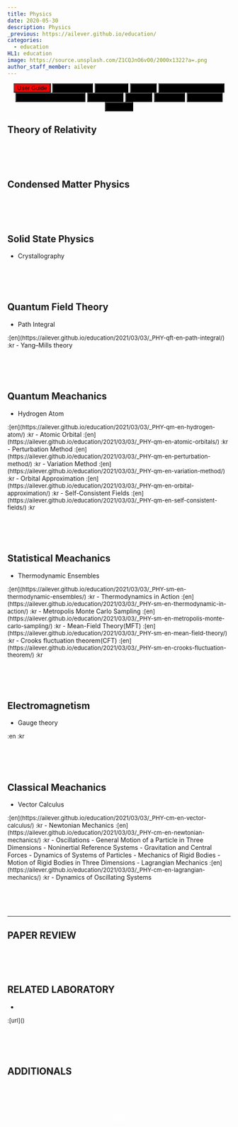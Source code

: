 ```yaml
---
title: Physics
date: 2020-05-30
description: Physics
_previous: https://ailever.github.io/education/
categories:
  - education
HL1: education
image: https://source.unsplash.com/Z1CQJnO6vO0/2000x1322?a=.png
author_staff_member: ailever
---
```


<div align="center" class="top_btn_box">
    <button class="top_btn" type="button" style="background-color:red;" onclick="location.href='https://ailever.github.io/user%20guide/2021/02/25/User-Guide/'">User Guide</button>
  <button class="top_btn" type="button" style="background-color:black;" onclick="location.href='https://ailever.github.io/education/2020/05/30/Mathematics'">Mathematics</button>
  <button class="top_btn" type="button" style="background-color:black;" onclick="location.href='https://ailever.github.io/education/2020/05/30/Chemistry'">Chemistry</button>
  <button class="top_btn" type="button" style="background-color:black;" onclick="location.href='https://ailever.github.io/education/2020/05/30/Biology'">Biology</button>
  <button class="top_btn" type="button" style="background-color:black;" onclick="location.href='https://ailever.github.io/education/2020/05/30/Computer-Engineering'">Computer Engineering</button>
  <button class="top_btn" type="button" style="background-color:black;" onclick="location.href='https://ailever.github.io/education/2020/05/30/Mechanical-Engineering'">Mechanical Engineering</button>
  <button class="top_btn" type="button" style="background-color:black;" onclick="location.href='https://ailever.github.io/education/2020/05/30/Electronics'">Electronics</button>
  <button class="top_btn" type="button" style="background-color:black;" onclick="location.href='https://ailever.github.io/education/2020/05/30/Physics'">Physics</button>
  <button class="top_btn" type="button" style="background-color:black;" onclick="location.href='https://ailever.github.io/education/2020/05/30/Statistics'">Statistics</button>
  <button class="top_btn" type="button" style="background-color:black;" onclick="location.href='https://ailever.github.io/education/2020/05/30/Economics'">Economics</button>
  <button class="top_btn" type="button" style="background-color:black;" onclick="location.href='https://ailever.github.io/education/2020/05/30/Finance'">Finance</button>    
</div>


## Theory of Relativity

<br><br><br>
## Condensed Matter Physics

<br><br><br>
## Solid State Physics
- Crystallography

<br><br><br>
## Quantum Field Theory
- Path Integral
<span style="font-size:small;">
  :[en](https://ailever.github.io/education/2021/03/03/_PHY-qft-en-path-integral/)
  :kr
</span>
- Yang–Mills theory


<br><br><br>
## Quantum Meachanics
- Hydrogen Atom
<span style="font-size:small;">
  :[en](https://ailever.github.io/education/2021/03/03/_PHY-qm-en-hydrogen-atom/)
  :kr
</span>
- Atomic Orbital
<span style="font-size:small;">
  :[en](https://ailever.github.io/education/2021/03/03/_PHY-qm-en-atomic-orbitals/)
  :kr
</span>
- Perturbation Method
<span style="font-size:small;">
  :[en](https://ailever.github.io/education/2021/03/03/_PHY-qm-en-perturbation-method/)
  :kr
</span>
- Variation Method
<span style="font-size:small;">
  :[en](https://ailever.github.io/education/2021/03/03/_PHY-qm-en-variation-method/)
  :kr
</span>
- Orbital Approximation
<span style="font-size:small;">
  :[en](https://ailever.github.io/education/2021/03/03/_PHY-qm-en-orbital-approximation/)
  :kr
</span>
- Self-Consistent Fields
<span style="font-size:small;">
  :[en](https://ailever.github.io/education/2021/03/03/_PHY-qm-en-self-consistent-fields/)
  :kr
</span>

<br><br><br>
## Statistical Meachanics
- Thermodynamic Ensembles
<span style="font-size:small;">
  :[en](https://ailever.github.io/education/2021/03/03/_PHY-sm-en-thermodynamic-ensembles/)
  :kr
</span>
- Thermodynamics in Action
<span style="font-size:small;">
  :[en](https://ailever.github.io/education/2021/03/03/_PHY-sm-en-thermodynamic-in-action/)
  :kr
</span>
- Metropolis Monte Carlo Sampling
<span style="font-size:small;">
  :[en](https://ailever.github.io/education/2021/03/03/_PHY-sm-en-metropolis-monte-carlo-sampling/)
  :kr
</span>
- Mean-Field Theory(MFT)
<span style="font-size:small;">
  :[en](https://ailever.github.io/education/2021/03/03/_PHY-sm-en-mean-field-theory/)
  :kr
</span>
- Crooks fluctuation theorem(CFT)
<span style="font-size:small;">
  :[en](https://ailever.github.io/education/2021/03/03/_PHY-sm-en-crooks-fluctuation-theorem/)
  :kr
</span>

<br><br><br>
## Electromagnetism
- Gauge theory
<span style="font-size:small;">
  :en
  :kr
</span>


<br><br><br>
## Classical Meachanics
- Vector Calculus
<span style="font-size:small;">
  :[en](https://ailever.github.io/education/2021/03/03/_PHY-cm-en-vector-calculus/)
  :kr
</span>
- Newtonian Mechanics
<span style="font-size:small;">
  :[en](https://ailever.github.io/education/2021/03/03/_PHY-cm-en-newtonian-mechanics/)
  :kr
</span>
- Oscillations
- General Motion of a Particle in Three Dimensions
- Noninertial Reference Systems
- Gravitation and Central Forces
- Dynamics of Systems of Particles
- Mechanics of Rigid Bodies
- Motion of Rigid Bodies in Three Dimensions
- Lagrangian Mechanics
<span style="font-size:small;">
  :[en](https://ailever.github.io/education/2021/03/03/_PHY-cm-en-lagrangian-mechanics/)
  :kr
</span>
- Dynamics of Oscillating Systems






<br><br><br>

--- 

## PAPER REVIEW

<br><br><br>
## RELATED LABORATORY
-
<span style="font-size:small;">
  :[url]()
</span>


<br><br><br>
## ADDITIONALS

<br><br><br>
<div align="center" class="bottom_btn_box">
  <span class="bottom_btn"><a href="https://github.com/ailever/ailever.github.io/blob/master/_posts/education/2020-05-30-Physics.md" target="_blank" style="color:white">Edit</a></span>
</div>
